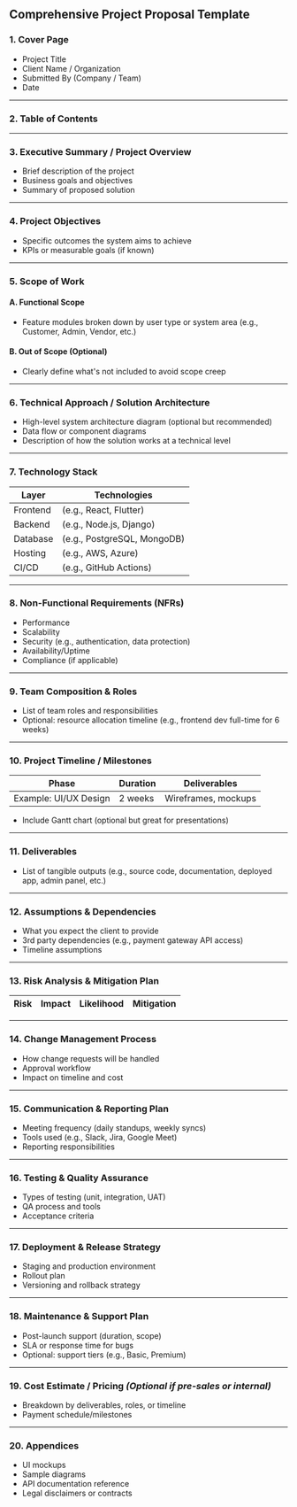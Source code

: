 ## Comprehensive Project Proposal Template

### 1. **Cover Page**

* Project Title
* Client Name / Organization
* Submitted By (Company / Team)
* Date

---

### 2. **Table of Contents**

---

### 3. **Executive Summary / Project Overview**

* Brief description of the project
* Business goals and objectives
* Summary of proposed solution

---

### 4. **Project Objectives**

* Specific outcomes the system aims to achieve
* KPIs or measurable goals (if known)

---

### 5. **Scope of Work**

#### A. Functional Scope

* Feature modules broken down by user type or system area (e.g., Customer, Admin, Vendor, etc.)

#### B. Out of Scope (Optional)

* Clearly define what's not included to avoid scope creep

---

### 6. **Technical Approach / Solution Architecture**

* High-level system architecture diagram (optional but recommended)
* Data flow or component diagrams
* Description of how the solution works at a technical level

---

### 7. **Technology Stack**

| Layer    | Technologies                |
| -------- | --------------------------- |
| Frontend | (e.g., React, Flutter)      |
| Backend  | (e.g., Node.js, Django)     |
| Database | (e.g., PostgreSQL, MongoDB) |
| Hosting  | (e.g., AWS, Azure)          |
| CI/CD    | (e.g., GitHub Actions)      |

---

### 8. **Non-Functional Requirements (NFRs)**

* Performance
* Scalability
* Security (e.g., authentication, data protection)
* Availability/Uptime
* Compliance (if applicable)

---

### 9. **Team Composition & Roles**

* List of team roles and responsibilities
* Optional: resource allocation timeline (e.g., frontend dev full-time for 6 weeks)

---

### 10. **Project Timeline / Milestones**

| Phase                 | Duration | Deliverables        |
| --------------------- | -------- | ------------------- |
| Example: UI/UX Design | 2 weeks  | Wireframes, mockups |

* Include Gantt chart (optional but great for presentations)

---

### 11. **Deliverables**

* List of tangible outputs (e.g., source code, documentation, deployed app, admin panel, etc.)

---

### 12. **Assumptions & Dependencies**

* What you expect the client to provide
* 3rd party dependencies (e.g., payment gateway API access)
* Timeline assumptions

---

### 13. **Risk Analysis & Mitigation Plan**

| Risk | Impact | Likelihood | Mitigation |
| ---- | ------ | ---------- | ---------- |

---

### 14. **Change Management Process**

* How change requests will be handled
* Approval workflow
* Impact on timeline and cost

---

### 15. **Communication & Reporting Plan**

* Meeting frequency (daily standups, weekly syncs)
* Tools used (e.g., Slack, Jira, Google Meet)
* Reporting responsibilities

---

### 16. **Testing & Quality Assurance**

* Types of testing (unit, integration, UAT)
* QA process and tools
* Acceptance criteria

---

### 17. **Deployment & Release Strategy**

* Staging and production environment
* Rollout plan
* Versioning and rollback strategy

---

### 18. **Maintenance & Support Plan**

* Post-launch support (duration, scope)
* SLA or response time for bugs
* Optional: support tiers (e.g., Basic, Premium)

---

### 19. **Cost Estimate / Pricing** *(Optional if pre-sales or internal)*

* Breakdown by deliverables, roles, or timeline
* Payment schedule/milestones

---

### 20. **Appendices**

* UI mockups
* Sample diagrams
* API documentation reference
* Legal disclaimers or contracts

